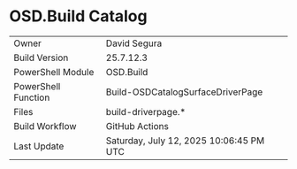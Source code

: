 ﻿# OSD.Build Catalog

| | |
|-|-|
| Owner | David Segura |
| Build Version | 25.7.12.3 |
| PowerShell Module | OSD.Build |
| PowerShell Function | Build-OSDCatalogSurfaceDriverPage |
| Files | build-driverpage.* |
| Build Workflow | GitHub Actions |
| Last Update | Saturday, July 12, 2025 10:06:45 PM UTC |
